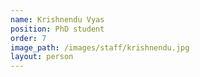 ```yaml
---
name: Krishnendu Vyas
position: PhD student
order: 7
image_path: /images/staff/krishnendu.jpg
layout: person
---
```

